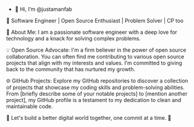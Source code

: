 - 👋 Hi, I’m @justamanfab
  
🚀 Software Engineer | Open Source Enthusiast | Problem Solver | CP too

🌟 About Me:
I am a passionate software engineer with a deep love for technology and a knack for solving complex problems.

💡 Open Source Advocate:
I'm a firm believer in the power of open source collaboration. You can often find me contributing to various open source projects that align with my interests and values. I'm committed to giving back to the community that has nurtured my growth.

🌐 GitHub Projects:
Explore my GitHub repositories to discover a collection of projects that showcase my coding skills and problem-solving abilities. From [briefly describe some of your notable projects] to [mention another project], my GitHub profile is a testament to my dedication to clean and maintainable code.

🌟 Let's build a better digital world together, one commit at a time. 🚀

<!---- 👀 I’m interested in Java, Python,HTML5, CSS, JAVASCRIPT 
- 🌱 I’m currently learning C++
- 💞️ I’m looking to collaborate on technologies mentioned above 
- 📫 How to reach me tripathiaman237@gmail.com--->

<!---
justamanfab/justamanfab is a ✨ special ✨ repository because its `README.md` (this file) appears on your GitHub profile.
You can click the Preview link to take a look at your changes.
--->
